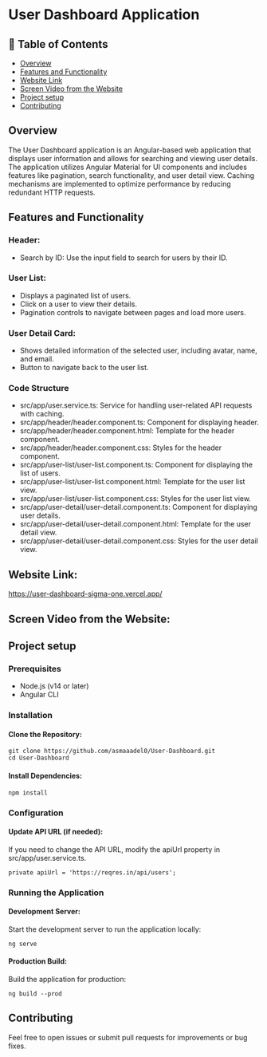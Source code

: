 # User Dashboard Application
## 📝 Table of Contents

- [Overview <a name = "Overview"></a>](#Overview-)
- [Features and Functionality <a name = "featues"></a>](#featues-)
- [Website Link <a name = "link"></a>](#link-)
- [Screen Video from the Website <a name = "screen-video"></a>](#screen-video-)
- [Project setup <a name = "project-setup"></a>](#project-setup-)
- [Contributing <a name = "Contributing"></a>](#Contributing-)

## Overview <a name = "Overview"></a>
The User Dashboard application is an Angular-based web application that displays user information and allows for searching and viewing user details. The application utilizes Angular Material for UI components and includes features like pagination, search functionality, and user detail view. Caching mechanisms are implemented to optimize performance by reducing redundant HTTP requests.

## Features and Functionality <a name = "featues"></a>
### Header:
- Search by ID: Use the input field to search for users by their ID.
### User List:
- Displays a paginated list of users.
- Click on a user to view their details.
- Pagination controls to navigate between pages and load more users.
### User Detail Card:
- Shows detailed information of the selected user, including avatar, name, and email.
- Button to navigate back to the user list.
### Code Structure
- src/app/user.service.ts: Service for handling user-related API requests with caching.
- src/app/header/header.component.ts: Component for displaying header.
- src/app/header/header.component.html: Template for the header component.
- src/app/header/header.component.css: Styles for the header component.
- src/app/user-list/user-list.component.ts: Component for displaying the list of users.
- src/app/user-list/user-list.component.html: Template for the user list view.
- src/app/user-list/user-list.component.css: Styles for the user list view.
- src/app/user-detail/user-detail.component.ts: Component for displaying user details.
- src/app/user-detail/user-detail.component.html: Template for the user detail view.
- src/app/user-detail/user-detail.component.css: Styles for the user detail view.

## Website Link: <a name = "link"></a>
https://user-dashboard-sigma-one.vercel.app/

## Screen Video from the Website: <a name = "screen-video"></a>

## Project setup <a name = "project-setup"></a>
### Prerequisites
- Node.js (v14 or later)
- Angular CLI
### Installation
#### Clone the Repository:
```
git clone https://github.com/asmaaadel0/User-Dashboard.git
cd User-Dashboard
```
#### Install Dependencies:
```
npm install
```

### Configuration
#### Update API URL (if needed):
If you need to change the API URL, modify the apiUrl property in src/app/user.service.ts.
```
private apiUrl = 'https://reqres.in/api/users';
```
### Running the Application
#### Development Server:
Start the development server to run the application locally:
```
ng serve
```
#### Production Build:
Build the application for production:
```
ng build --prod
```

## Contributing <a name = "Contributing"></a>
Feel free to open issues or submit pull requests for improvements or bug fixes.
